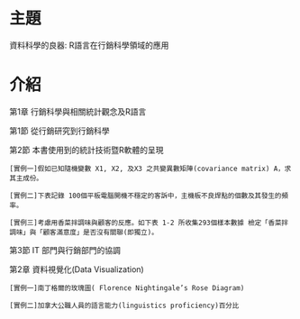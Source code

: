 # 主題
資料科學的良器: R語言在行銷科學領域的應用
# 介紹
第1章  行銷科學與相關統計觀念及R語言

  第1節  從行銷研究到行銷科學
  
  第2節  本書使用到的統計技術暨R軟體的呈現
  
    [實例一]假如已知隨機變數 X1, X2, 及X3 之共變異數矩陣(covariance matrix) A，求其主成份。
    
    [實例二]下表記錄 100個平板電腦開機不穩定的客訴中，主機板不良焊點的個數及其發生的頻率。
    
    [實例三]考慮用香菜拌調味與顧客的反應。如下表 1-2 所收集293個樣本數據 檢定「香菜拌調味」與「顧客滿意度」是否沒有關聯(即獨立)。
    
  第3節  IT 部門與行銷部門的協調
  
第2章  資料視覺化(Data Visualization)

    [實例一]南丁格爾的玫瑰圖( Florence Nightingale’s Rose Diagram)
    
    [實例二]加拿大公職人員的語言能力(linguistics proficiency)百分比
